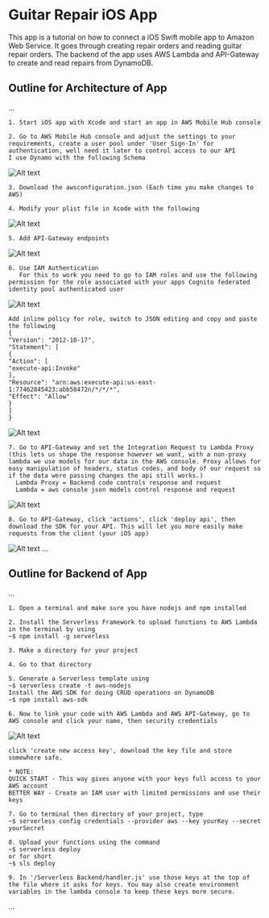 # Guitar Repair iOS App
This app is a tutorial on how to connect a iOS Swift mobile app to Amazon Web Service. It goes through creating repair orders and reading guitar repair orders. The backend of the app uses AWS Lambda and API-Gateway to create and read repairs from DynamoDB.

## Outline for Architecture of App
...

    1. Start iOS app with Xcode and start an app in AWS Mobile Hub console
    
    2. Go to AWS Mobile Hub console and adjust the settings to your requirements, create a user pool under 'User Sign-In' for authentication, well need it later to control access to our API
    I use Dynamo with the following Schema
![Alt text](/images/db.png?raw=true "Dynamo Schema")
    
    3. Download the awsconfiguration.json (Each time you make changes to AWS) 
    
    4. Modify your plist file in Xcode with the following
![Alt text](/images/plist.png?raw=true "Plist Configuration")
    
    5. Add API-Gateway endpoints
![Alt text](/images/paths.png?raw=true "API-Gateway")
    
    6. Use IAM Authentication
       For this to work you need to go to IAM roles and use the following permission for the role associated with your apps Cognito federated identity pool authenticated user
![Alt text](/images/fedId.png?raw=true "Federated Identity Auth Role")
    
    Add inline policy for role, switch to JSON editing and copy and paste the following
    {
    "Version": "2012-10-17",
    "Statement": [
    {
    "Action": [
    "execute-api:Invoke"
    ],
    "Resource": "arn:aws:execute-api:us-east-1:77462845423:abb58472n/*/*/*",
    "Effect": "Allow"
    }
    ]
    }
    
![Alt text](/images/requestType.png?raw=true "API-Gateway Auth")
    
    7. Go to API-Gateway and set the Integration Request to Lambda Proxy (this lets us shape the response however we want, with a non-proxy lambda we use models for our data in the AWS console. Proxy allows for easy manipulation of headers, status codes, and body of our request so if the data were passing changes the api still works.)
      Lambda Proxy = Backend code controls response and request
      Lambda = aws console json models control response and request
      
![Alt text](/images/proxy.png?raw=true "API-Gateway Auth")

    8. Go to API-Gateway, click 'actions', click 'deploy api', then download the SDK for your API. This will let you more easily make requests from the client (your iOS app)
![Alt text](/images/sdk.png?raw=true "Pre-Generated SDK for your API")
...

## Outline for Backend of App
...

    1. Open a terminal and make sure you have nodejs and npm installed
    
    2. Install the Serverless Framework to upload functions to AWS Lambda in the terminal by using 
    ~$ npm install -g serverless
    
    3. Make a directory for your project
    
    4. Go to that directory
    
    5. Generate a Serverless template using
    ~$ serverless create -t aws-nodejs
    Install the AWS SDK for doing CRUD operations on DynamoDB
    ~$ npm install aws-sdk
    
    6. Now to link your code with AWS Lambda and AWS API-Gateway, go to AWS console and click your name, then security credentials
![Alt text](/images/security.png?raw=true "Security Creds")

    click 'create new access key', download the key file and store somewhere safe.
    
    * NOTE: 
    QUICK START - This way gives anyone with your keys full access to your AWS account
    BETTER WAY - Create an IAM user with limited permissions and use their keys
    
    7. Go to terminal then directory of your project, type
    ~$ serverless config credentials --provider aws --key yourKey --secret yourSecret
    
    8. Upload your functions using the command
    ~$ serverless deploy
    or for short
    ~$ sls deploy
    
    9. In '/Serverless Backend/handler.js' use those keys at the top of the file where it asks for keys. You may also create environment variables in the lambda console to keep these keys more secure.
...


